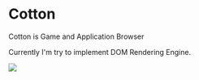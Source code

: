 # Cotton

Cotton is Game and Application Browser

Currently I'm try to implement DOM Rendering Engine.

<image src="/cotton_image.png">
